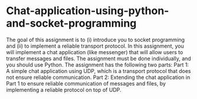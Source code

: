 # Chat-application-using-python-and-socket-programming
The goal of this assignment is to (i) introduce you to socket programming and (ii) to implement a reliable transport protocol. In this assignment, you will implement a chat application (like messenger) that will allow users to transfer messages and files. The assignment must be done individually, and you should use Python. The assignment has the following two parts: Part 1: A simple chat application using UDP, which is a transport protocol that does not ensure reliable communication. Part 2: Extending the chat application in Part 1 to ensure reliable communication of messages and files, by implementing a reliable protocol on top of UDP. 
